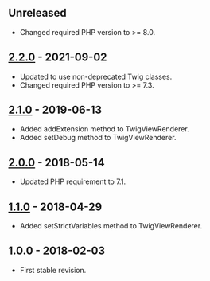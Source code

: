 ## Unreleased
- Changed required PHP version to >= 8.0.

## [2.2.0] - 2021-09-02
- Updated to use non-deprecated Twig classes.
- Changed required PHP version to >= 7.3.

## [2.1.0] - 2019-06-13
- Added addExtension method to TwigViewRenderer.
- Added setDebug method to TwigViewRenderer.

## [2.0.0] - 2018-05-14
- Updated PHP requirement to 7.1.

## [1.1.0] - 2018-04-29
- Added setStrictVariables method to TwigViewRenderer.

## 1.0.0 - 2018-02-03
- First stable revision.

[2.2.0]: https://github.com/themichaelhall/bluemvc-twig/compare/v2.1.0...v2.2.0
[2.1.0]: https://github.com/themichaelhall/bluemvc-twig/compare/v2.0.0...v2.1.0
[2.0.0]: https://github.com/themichaelhall/bluemvc-twig/compare/v1.1.0...v2.0.0
[1.1.0]: https://github.com/themichaelhall/bluemvc-twig/compare/v1.0.0...v1.1.0
